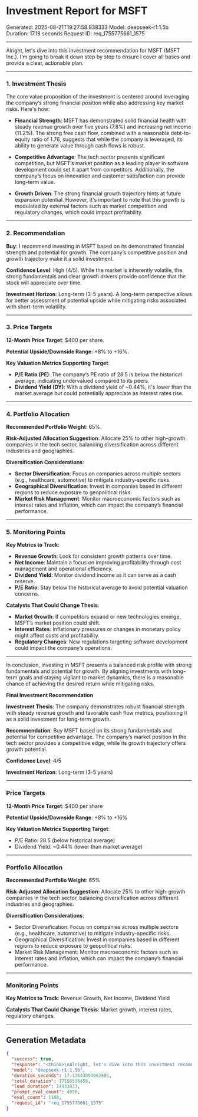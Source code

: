 # Investment Report for MSFT

Generated: 2025-08-21T19:27:58.938333
Model: deepseek-r1:1.5b
Duration: 17.18 seconds
Request ID: req_1755775661_1575

---

<think>
Alright, let's dive into this investment recommendation for MSFT (MSFT Inc.). I'm going to break it down step by step to ensure I cover all bases and provide a clear, actionable plan.

---

### 1. Investment Thesis

The core value proposition of the investment is centered around leveraging the company’s strong financial position while also addressing key market risks. Here's how:

- **Financial Strength**: MSFT has demonstrated solid financial health with steady revenue growth over five years (7.8%) and increasing net income (11.2%). The strong free cash flow, combined with a reasonable debt-to-equity ratio of 1.76, suggests that while the company is leveraged, its ability to generate value through cash flows is robust.

- **Competitive Advantage**: The tech sector presents significant competition, but MSFT’s market position as a leading player in software development could set it apart from competitors. Additionally, the company’s focus on innovation and customer satisfaction can provide long-term value.

- **Growth Driven**: The strong financial growth trajectory hints at future expansion potential. However, it's important to note that this growth is modulated by external factors such as market competition and regulatory changes, which could impact profitability.

---

### 2. Recommendation

**Buy**: I recommend investing in MSFT based on its demonstrated financial strength and potential for growth. The company’s competitive position and growth trajectory make it a solid investment.

**Confidence Level**: High (4/5). While the market is inherently volatile, the strong fundamentals and clear growth drivers provide confidence that the stock will appreciate over time.

**Investment Horizon**: Long-term (3-5 years). A long-term perspective allows for better assessment of potential upside while mitigating risks associated with short-term volatility.

---

### 3. Price Targets

**12-Month Price Target**: $400 per share.

**Potential Upside/Downside Range**: +8% to +16%.

**Key Valuation Metrics Supporting Target**:
- **P/E Ratio (PE)**: The company’s PE ratio of 28.5 is below the historical average, indicating undervalued compared to its peers.
- **Dividend Yield (DY)**: With a dividend yield of ~0.44%, it's lower than the market average but could potentially appreciate as interest rates rise.

---

### 4. Portfolio Allocation

**Recommended Portfolio Weight**: 65%.

**Risk-Adjusted Allocation Suggestion**: Allocate 25% to other high-growth companies in the tech sector, balancing diversification across different industries and geographies.

**Diversification Considerations**:
- **Sector Diversification**: Focus on companies across multiple sectors (e.g., healthcare, automotive) to mitigate industry-specific risks.
- **Geographical Diversification**: Invest in companies based in different regions to reduce exposure to geopolitical risks.
- **Market Risk Management**: Monitor macroeconomic factors such as interest rates and inflation, which can impact the company’s financial performance.

---

### 5. Monitoring Points

**Key Metrics to Track**:
- **Revenue Growth**: Look for consistent growth patterns over time.
- **Net Income**: Maintain a focus on improving profitability through cost management and operational efficiency.
- **Dividend Yield**: Monitor dividend income as it can serve as a cash reserve.
- **P/E Ratio**: Stay below the historical average to avoid potential valuation concerns.

**Catalysts That Could Change Thesis**:
- **Market Growth**: If competitors expand or new technologies emerge, MSFT’s market position could shift.
- **Interest Rates**: Inflationary pressures or changes in monetary policy might affect costs and profitability.
- **Regulatory Changes**: New regulations targeting software development could impact the company’s operations.

---

In conclusion, investing in MSFT presents a balanced risk profile with strong fundamentals and potential for growth. By aligning investments with long-term goals and staying vigilant to market dynamics, there is a reasonable chance of achieving the desired return while mitigating risks.
</think>

**Final Investment Recommendation**

**Investment Thesis**: The company demonstrates robust financial strength with steady revenue growth and favorable cash flow metrics, positioning it as a solid investment for long-term growth.

**Recommendation**: Buy MSFT based on its strong fundamentals and potential for competitive advantage. The company’s market position in the tech sector provides a competitive edge, while its growth trajectory offers growth potential.

**Confidence Level**: 4/5

**Investment Horizon**: Long-term (3-5 years)

---

### **Price Targets**

**12-Month Price Target**: $400 per share

**Potential Upside/Downside Range**: +8% to +16%

**Key Valuation Metrics Supporting Target**:
- P/E Ratio: 28.5 (below historical average)
- Dividend Yield: ~0.44% (lower than market average)

---

### **Portfolio Allocation**

**Recommended Portfolio Weight**: 65%

**Risk-Adjusted Allocation Suggestion**: Allocate 25% to other high-growth companies in the tech sector, balancing diversification across different industries and geographies.

**Diversification Considerations**:
- Sector Diversification: Focus on companies across multiple sectors (e.g., healthcare, automotive) to mitigate industry-specific risks.
- Geographical Diversification: Invest in companies based in different regions to reduce exposure to geopolitical risks.
- Market Risk Management: Monitor macroeconomic factors such as interest rates and inflation, which can impact the company’s financial performance.

---

### **Monitoring Points**

**Key Metrics to Track**: Revenue Growth, Net Income, Dividend Yield

**Catalysts That Could Change Thesis**: Market growth, interest rates, regulatory changes.

---

## Generation Metadata
```json
{
  "success": true,
  "response": "<think>\nAlright, let's dive into this investment recommendation for MSFT (MSFT Inc.). I'm going to break it down step by step to ensure I cover all bases and provide a clear, actionable plan.\n\n---\n\n### 1. Investment Thesis\n\nThe core value proposition of the investment is centered around leveraging the company\u2019s strong financial position while also addressing key market risks. Here's how:\n\n- **Financial Strength**: MSFT has demonstrated solid financial health with steady revenue growth over five years (7.8%) and increasing net income (11.2%). The strong free cash flow, combined with a reasonable debt-to-equity ratio of 1.76, suggests that while the company is leveraged, its ability to generate value through cash flows is robust.\n\n- **Competitive Advantage**: The tech sector presents significant competition, but MSFT\u2019s market position as a leading player in software development could set it apart from competitors. Additionally, the company\u2019s focus on innovation and customer satisfaction can provide long-term value.\n\n- **Growth Driven**: The strong financial growth trajectory hints at future expansion potential. However, it's important to note that this growth is modulated by external factors such as market competition and regulatory changes, which could impact profitability.\n\n---\n\n### 2. Recommendation\n\n**Buy**: I recommend investing in MSFT based on its demonstrated financial strength and potential for growth. The company\u2019s competitive position and growth trajectory make it a solid investment.\n\n**Confidence Level**: High (4/5). While the market is inherently volatile, the strong fundamentals and clear growth drivers provide confidence that the stock will appreciate over time.\n\n**Investment Horizon**: Long-term (3-5 years). A long-term perspective allows for better assessment of potential upside while mitigating risks associated with short-term volatility.\n\n---\n\n### 3. Price Targets\n\n**12-Month Price Target**: $400 per share.\n\n**Potential Upside/Downside Range**: +8% to +16%.\n\n**Key Valuation Metrics Supporting Target**:\n- **P/E Ratio (PE)**: The company\u2019s PE ratio of 28.5 is below the historical average, indicating undervalued compared to its peers.\n- **Dividend Yield (DY)**: With a dividend yield of ~0.44%, it's lower than the market average but could potentially appreciate as interest rates rise.\n\n---\n\n### 4. Portfolio Allocation\n\n**Recommended Portfolio Weight**: 65%.\n\n**Risk-Adjusted Allocation Suggestion**: Allocate 25% to other high-growth companies in the tech sector, balancing diversification across different industries and geographies.\n\n**Diversification Considerations**:\n- **Sector Diversification**: Focus on companies across multiple sectors (e.g., healthcare, automotive) to mitigate industry-specific risks.\n- **Geographical Diversification**: Invest in companies based in different regions to reduce exposure to geopolitical risks.\n- **Market Risk Management**: Monitor macroeconomic factors such as interest rates and inflation, which can impact the company\u2019s financial performance.\n\n---\n\n### 5. Monitoring Points\n\n**Key Metrics to Track**:\n- **Revenue Growth**: Look for consistent growth patterns over time.\n- **Net Income**: Maintain a focus on improving profitability through cost management and operational efficiency.\n- **Dividend Yield**: Monitor dividend income as it can serve as a cash reserve.\n- **P/E Ratio**: Stay below the historical average to avoid potential valuation concerns.\n\n**Catalysts That Could Change Thesis**:\n- **Market Growth**: If competitors expand or new technologies emerge, MSFT\u2019s market position could shift.\n- **Interest Rates**: Inflationary pressures or changes in monetary policy might affect costs and profitability.\n- **Regulatory Changes**: New regulations targeting software development could impact the company\u2019s operations.\n\n---\n\nIn conclusion, investing in MSFT presents a balanced risk profile with strong fundamentals and potential for growth. By aligning investments with long-term goals and staying vigilant to market dynamics, there is a reasonable chance of achieving the desired return while mitigating risks.\n</think>\n\n**Final Investment Recommendation**\n\n**Investment Thesis**: The company demonstrates robust financial strength with steady revenue growth and favorable cash flow metrics, positioning it as a solid investment for long-term growth.\n\n**Recommendation**: Buy MSFT based on its strong fundamentals and potential for competitive advantage. The company\u2019s market position in the tech sector provides a competitive edge, while its growth trajectory offers growth potential.\n\n**Confidence Level**: 4/5\n\n**Investment Horizon**: Long-term (3-5 years)\n\n---\n\n### **Price Targets**\n\n**12-Month Price Target**: $400 per share\n\n**Potential Upside/Downside Range**: +8% to +16%\n\n**Key Valuation Metrics Supporting Target**:\n- P/E Ratio: 28.5 (below historical average)\n- Dividend Yield: ~0.44% (lower than market average)\n\n---\n\n### **Portfolio Allocation**\n\n**Recommended Portfolio Weight**: 65%\n\n**Risk-Adjusted Allocation Suggestion**: Allocate 25% to other high-growth companies in the tech sector, balancing diversification across different industries and geographies.\n\n**Diversification Considerations**:\n- Sector Diversification: Focus on companies across multiple sectors (e.g., healthcare, automotive) to mitigate industry-specific risks.\n- Geographical Diversification: Invest in companies based in different regions to reduce exposure to geopolitical risks.\n- Market Risk Management: Monitor macroeconomic factors such as interest rates and inflation, which can impact the company\u2019s financial performance.\n\n---\n\n### **Monitoring Points**\n\n**Key Metrics to Track**: Revenue Growth, Net Income, Dividend Yield\n\n**Catalysts That Could Change Thesis**: Market growth, interest rates, regulatory changes.",
  "model": "deepseek-r1:1.5b",
  "duration_seconds": 17.17643094062805,
  "total_duration": 17150536458,
  "load_duration": 14933833,
  "prompt_eval_count": 4096,
  "eval_count": 1168,
  "request_id": "req_1755775661_1575"
}
```
